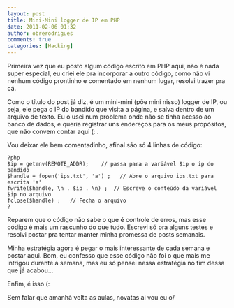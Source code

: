 ```yaml
---
layout: post
title: Mini-Mini logger de IP em PHP
date: 2011-02-06 01:32
author: obrerodrigues
comments: true
categories: [Hacking]
---
```

Primeira vez que eu posto algum código escrito em PHP aqui, não é nada super especial, eu criei ele pra incorporar a outro código, como não vi nenhum código prontinho e comentado em nenhum lugar, resolvi trazer pra cá.

Como o título do post já diz, é um mini-mini (põe mini nisso) logger de IP, ou seja, ele pega o IP do bandido que visita a página, e salva dentro de um arquivo de texto. Eu o usei num problema onde não se tinha acesso ao banco de dados, e queria registrar uns endereços para os meus propósitos, que não convem contar aqui (: .

Vou deixar ele bem comentadinho, afinal são só 4 linhas de código:

```
?php
$ip = getenv(REMOTE_ADDR);    // passa para a variável $ip o ip do bandido
$handle = fopen('ips.txt', 'a') ;   // Abre o arquivo ips.txt para escrita 'a'
fwrite($handle, \n . $ip . \n) ;  // Escreve o conteúdo da variável $ip no arquivo
fclose($handle) ;   // Fecha o arquivo
?
```

Reparem que o código não sabe o que é controle de erros, mas esse código é mais um rascunho do que tudo. Escrevi só pra alguns testes e resolvi postar pra tentar manter minha promessa de posts semanais.

Minha estratégia agora é pegar o mais interessante de cada semana e postar aqui. Bom, eu confesso que esse código não foi o que mais me intrigou durante a semana, mas eu só pensei nessa estratégia no fim dessa que já acabou...

Enfim, é isso (:

Sem falar que amanhã volta as aulas, novatas ai vou eu o/

